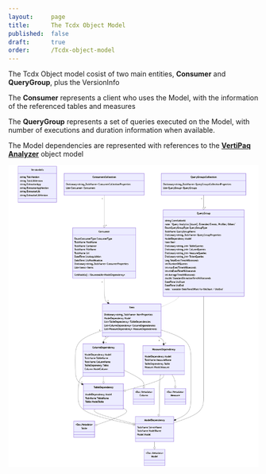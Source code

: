 ```yaml
---
layout:     page
title:      The Tcdx Object Model
published:  false
draft:      true
order:      /Tcdx-object-model
---
```

The Tcdx Object model cosist of two main entities, **Consumer** and **QueryGroup**, plus the VersionInfo

The **Consumer** represents a client who uses the Model, with the information of the referenced tables and measures

The **QueryGroup** represents a set of queries executed on the Model, with number of executions and duration information when available.

The Model dependencies are represented with references to the **[VertiPaq Analyzer](https://docs.sqlbi.com/vertipaq-analyzer/)** object model

<img src="images/tcdx_full_diagram.png" width="800">


